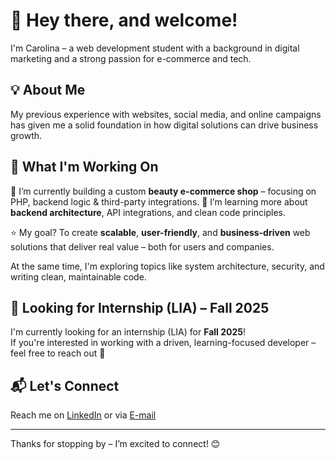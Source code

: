 # 👋 Hey there, and welcome!

I'm Carolina – a web development student with a background in digital marketing and a strong passion for e-commerce and tech.

## 💡 About Me

My previous experience with websites, social media, and online campaigns has given me a solid foundation in how digital solutions can drive business growth.

## 🔧 What I'm Working On

🔭 I’m currently building a custom **beauty e-commerce shop** – focusing on PHP, backend logic & third-party integrations.
🌱 I’m learning more about **backend architecture**, API integrations, and clean code principles.

⭐️ My goal? To create **scalable**, **user-friendly**, and **business-driven** web solutions that deliver real value – both for users and companies.

At the same time, I'm exploring topics like system architecture, security, and writing clean, maintainable code.

## 🚀 Looking for Internship (LIA) – Fall 2025

I'm currently looking for an internship (LIA) for **Fall 2025**!  
If you're interested in working with a driven, learning-focused developer – feel free to reach out 🙌

## 📬 Let's Connect

Reach me on [LinkedIn](https://www.linkedin.com/in/carolina-cordoba-455ab9166/) or via [E-mail](mailto:carolina.cordoba@medieinstitutet.se)

---

Thanks for stopping by – I’m excited to connect! 😊

